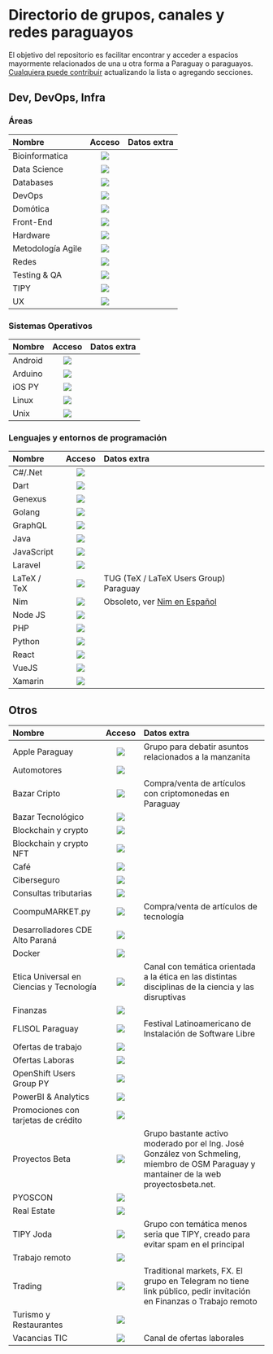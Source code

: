 # Directorio de grupos, canales y redes paraguayos

El objetivo del repositorio es facilitar encontrar y acceder a espacios mayormente relacionados de una u otra forma a Paraguay o paraguayos.
[Cualquiera puede contribuir](CONTRIBUTING.md) actualizando la lista o agregando secciones.

## Dev, DevOps, Infra

### Áreas

| Nombre            | Acceso | Datos extra |
| :---              | :---:  | :---        |
| Bioinformatica    | [![][ico-telegram]](https://t.me/bioinformaticapy) | |
| Data Science      | [![][ico-telegram]](https://t.me/Data_Science_PY) | |
| Databases         | [![][ico-telegram]](https://t.me/databasespy) | |
| DevOps            | [![][ico-telegram]](https://t.me/devopsPY) | |
| Domótica          | [![][ico-telegram]](https://t.me/DomoticaPy) | |
| Front-End         | [![][ico-telegram]](https://t.me/frontendparaguay) | |
| Hardware          | [![][ico-telegram]](https://t.me/hardwarepy) | |
| Metodología Agile | [![][ico-telegram]](https://t.me/agilepy) | |
| Redes             | [![][ico-telegram]](https://t.me/networkpy) | |
| Testing & QA      | [![][ico-telegram]](https://t.me/testing_py) | |
| TIPY              | [![][ico-telegram]](https://t.me/ti_py) | |
| UX                | [![][ico-telegram]](https://t.me/joinchat/EnGRch4xNmMm4sw4) | |   


### Sistemas Operativos

| Nombre            | Acceso | Datos extra |
| :---              | :---:  | :---        |
| Android           | [![][ico-telegram]](https://t.me/androidpy) | |
| Arduino           | [![][ico-telegram]](https://t.me/arduinopy) | |
| iOS PY            | [![][ico-telegram]](https://t.me/deviospy) | |
| Linux             | [![][ico-telegram]](https://t.me/LinuxPyo) | |
| Unix              | [![][ico-telegram]](https://t.me/nixpy) | |


### Lenguajes y entornos de programación

| Nombre            | Acceso | Datos extra |
| :---              | :---:  | :---        |
| C#/.Net           | [![][ico-telegram]](https://t.me/CSharpNetPy) | |
| Dart              | [![][ico-telegram]](https://t.me/DartPY) | |
| Genexus           | [![][ico-telegram]](https://t.me/genexuspy) | |
| Golang            | [![][ico-telegram]](https://t.me/golangpy) | |
| GraphQL           | [![][ico-telegram]](https://t.me/graphqlparaguay) | |
| Java              | [![][ico-telegram]](https://t.me/jugpy) | |
| JavaScript        | [![][ico-telegram]](https://t.me/javascriptpy) | |
| Laravel           | [![][ico-telegram]](https://t.me/LaravelPY) | |
| LaTeX / TeX       | [![][ico-telegram]](https://t.me/TUGpy) | TUG (TeX / LaTeX Users Group) Paraguay |
| Nim               | [![][ico-telegram]](https://t.me/NimParaguay) | Obsoleto, ver [Nim en Español](https://t.me/NimArgentina) |
| Node JS           | [![][ico-telegram]](https://t.me/nodejs_paraguay) | |
| PHP               | [![][ico-telegram]](https://t.me/phpparaguay) | |
| Python            | [![][ico-telegram]](https://t.me/pythonparaguay) | |
| React             | [![][ico-telegram]](https://t.me/ReactPY) | |
| VueJS             | [![][ico-telegram]](https://t.me/vuejsparaguay) | |
| Xamarin           | [![][ico-telegram]](https://t.me/XamarinPy) | |

## Otros

| Nombre              | Acceso | Datos extra |
| :---                | :---:  | :---        |
| Apple Paraguay      | [![][ico-telegram]](https://t.me/applestuffparaguay) | Grupo para debatir asuntos relacionados a la manzanita |
| Automotores         | [![][ico-telegram]](https://t.me/automotorspy) | |
| Bazar Cripto        | [![][ico-telegram]](http://bit.ly/bazarcripto) | Compra/venta de artículos con criptomonedas en Paraguay |
| Bazar Tecnológico   | [![][ico-telegram]](https://t.me/bazartechpy) | |
| Blockchain y crypto | [![][ico-telegram]](https://t.me/hashpy) | |
| Blockchain y crypto NFT | [![][ico-telegram]](https://t.me/HashpyNFT) | |
| Café                | [![][ico-telegram]](https://t.me/cafeparaguay) | |
| Ciberseguro | [![][ico-telegram]](https://t.me/pyciberseguro) | |
| Consultas tributarias | [![][ico-telegram]](https://t.me/ConsultasTributarias) | |
| CoompuMARKET.py  | [![][ico-telegram]](https://t.me/joinchat/HG9AlB5o_AE3NTBh) | Compra/venta de artículos de tecnología |
| Desarrolladores CDE Alto Paraná | [![][ico-telegram]](https://t.me/cdedevteam) | |
| Docker | [![][ico-telegram]](https://t.me/dockerparaguay) | |
| Etica Universal en Ciencias y Tecnología | [![][ico-telegram]](https://t.me/+KKt3lT3HTL01MDUx) | Canal con temática orientada a la ética en las distintas disciplinas de la ciencia y las disruptivas|
| Finanzas | [![][ico-telegram]](https://t.me/finanzaspy) | |
| FLISOL Paraguay | [![][ico-telegram]](https://t.me/flisolpy) | Festival Latinoamericano de Instalación de Software Libre |
| Ofertas de trabajo | [![][ico-telegram]](https://t.me/trabajoTIPY) | |
| Ofertas Laboras | [![][ico-telegram]](https://t.me/OfertasLaboralespy) | |
| OpenShift Users Group PY | [![][ico-telegram]](https://t.me/openshiftpy) | |
| PowerBI & Analytics | [![][ico-telegram]](https://t.me/pbi_analytics_py) | |
| Promociones con tarjetas de crédito | [![][ico-telegram]](https://t.me/joinchat/vVwfBXzpRkg4NWNh) | |
| Proyectos Beta | [![][ico-telegram]](https://t.me/proyectosbeta) | Grupo bastante activo moderado por el Ing. José González von Schmeling, miembro de OSM Paraguay y mantainer de la web proyectosbeta.net. |
| PYOSCON | [![][ico-telegram]](https://t.me/pyoscon) | |
| Real Estate | [![][ico-telegram]](https://t.me/realestatepy) | |
| TIPY Joda | [![][ico-telegram]](https://t.me/tipyjoda) | Grupo con temática menos seria que TIPY, creado para evitar spam en el principal |
| Trabajo remoto | [![][ico-telegram]](https://t.me/remoteworkpy) | |
| Trading | [![][ico-discord]](https://discord.gg/Qtz9nTX5) | Traditional markets, FX. El grupo en Telegram no tiene link público, pedir invitación en Finanzas o Trabajo remoto
| Turismo y Restaurantes | [![][ico-telegram]](https://t.me/joinchat/P_GLh6g-5BkwMzAx) | |
| Vacancias TIC | [![][ico-telegram]](https://t.me/VacanciasTICpy) | Canal de ofertas laborales |


[ico-discord]: https://i.imgur.com/1MDaIlO.png
[ico-telegram]: https://i.imgur.com/FwNOG1K.png
[ico-whatsapp]: https://i.imgur.com/B31mI7S.png
